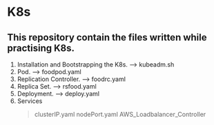 # K8s
## This repository contain the files written while practising K8s.

1.  Installation and Bootstrapping the K8s. --> kubeadm.sh
2.  Pod. --> foodpod.yaml
3.  Replication Controller. --> foodrc.yaml
4.  Replica Set. --> rsfood.yaml
5.  Deployment. --> deploy.yaml
6.  Services
       > clusterIP.yaml
       > nodePort.yaml
       > AWS_Loadbalancer_Controller 
